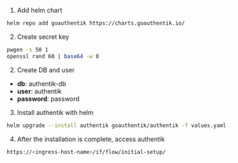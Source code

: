 1. Add helm chart
 ```bash
 helm repo add goauthentik https://charts.goauthentik.io/
 ```
2. Create secret key

```bash
pwgen -s 50 1
openssl rand 60 | base64 -w 0
```

2. Create DB and user 
- **db**: authentik-db
- **user**: authentik
- **password**: password

3. Install authentik with helm
 ```bash
 helm upgrade --install authentik goauthentik/authentik -f values.yaml -n auth --create-namespace
 ```

4. After the installation is complete, access authentik
 ```bash
 https://<ingress-host-name>/if/flow/initial-setup/
 ```